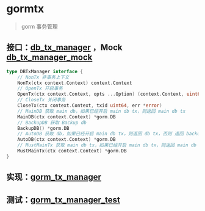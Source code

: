 # gormtx

> gorm 事务管理

## 接口：[db_tx_manager](db_tx_manager.go) ，Mock [db_tx_manager_mock](db_tx_manager_mock.go)
```go
type DBTxManager interface {
    // NonTx 非事务上下文
    NonTx(ctx context.Context) context.Context
	// OpenTx 开启事务
	OpenTx(ctx context.Context, opts ...Option) (context.Context, uint64)
	// CloseTx 关闭事务
	CloseTx(ctx context.Context, txid uint64, err *error)
	// MainDB 获取 main db，如果已经开启 main db tx，则返回 main db tx
	MainDB(ctx context.Context) *gorm.DB
	// BackupDB 获取 Backup db
	BackupDB() *gorm.DB
	// AutoDB 获取 db，如果已经开启 main db tx，则返回 db tx，否则 返回 backup db
	AutoDB(ctx context.Context) *gorm.DB
	// MustMainTx 获取 main db tx，如果已经开启 main db tx，则返回 main db tx，否则 panic
	MustMainTx(ctx context.Context) *gorm.DB
}
```

## 实现：[gorm_tx_manager](gorm_tx_manager.go)

## 测试：[gorm_tx_manager_test](gorm_tx_manager_test.go)

